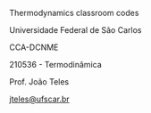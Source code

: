 Thermodynamics classroom codes

Universidade Federal de São Carlos

CCA-DCNME

210536 - Termodinâmica

Prof. João Teles

jteles@ufscar.br
